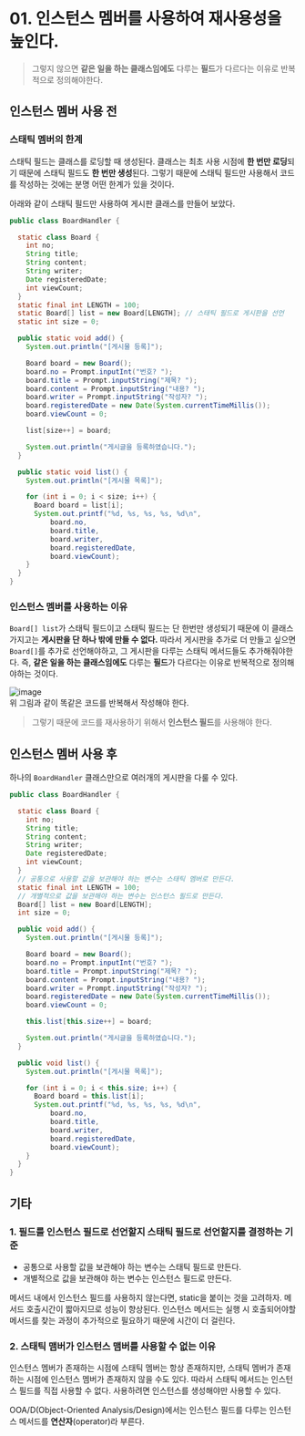 # 01. 인스턴스 멤버를 사용하여 재사용성을 높인다.
> 그렇지 않으면 **같은 일을 하는 클래스임에도** 다루는 **필드**가 다르다는 이유로 반복적으로 정의해야한다.

## 인스턴스 멤버 사용 전
### 스태틱 멤버의 한계
스태틱 필드는 클래스를 로딩할 때 생성된다. 클래스는 최초 사용 시점에 **한 번만 로딩**되기 때문에 스태틱 필드도 **한 번만 생성**된다. 그렇기 때문에 스태틱 필드만 사용해서 코드를 작성하는 것에는 분명 어떤 한계가 있을 것이다.

아래와 같이 스태틱 필드만 사용하여 게시판 클래스를 만들어 보았다.

```java
public class BoardHandler {

  static class Board {
    int no;
    String title;
    String content;
    String writer;
    Date registeredDate;
    int viewCount;
  }
  static final int LENGTH = 100;
  static Board[] list = new Board[LENGTH]; // 스태틱 필드로 게시판을 선언
  static int size = 0;

  public static void add() {
    System.out.println("[게시물 등록]");

    Board board = new Board();
    board.no = Prompt.inputInt("번호? ");
    board.title = Prompt.inputString("제목? ");
    board.content = Prompt.inputString("내용? ");
    board.writer = Prompt.inputString("작성자? ");
    board.registeredDate = new Date(System.currentTimeMillis());
    board.viewCount = 0;

    list[size++] = board;

    System.out.println("게시글을 등록하였습니다.");
  }

  public static void list() {
    System.out.println("[게시물 목록]");

    for (int i = 0; i < size; i++) {
      Board board = list[i];
      System.out.printf("%d, %s, %s, %s, %d\n",
          board.no, 
          board.title, 
          board.writer, 
          board.registeredDate, 
          board.viewCount);
    }
  }
}

```

### 인스턴스 멤버를 사용하는 이유
`Board[] list`가 스태틱 필드이고 스태틱 필드는 단 한번만 생성되기 때문에 이 클래스 가지고는 **게시판을 단 하나 밖에 만들 수 없다.** 
따라서 게시판을 추가로 더 만들고 싶으면 `Board[]`를 추가로 선언해야하고, 그 게시판을 다루는 스태틱 메서드들도 추가해줘야한다. 
즉, **같은 일을 하는 클래스임에도** 다루는 **필드**가 다르다는 이유로 반복적으로 정의해야하는 것이다. 

![image](https://user-images.githubusercontent.com/68311318/148520928-643278bb-dda0-4c57-9585-6beec4e03ffd.png)  
위 그림과 같이 똑같은 코드를 반복해서 작성해야 한다.

> 그렇기 때문에 코드를 재사용하기 위해서 **인스턴스 필드**를 사용해야 한다.


## 인스턴스 멤버 사용 후
하나의 `BoardHandler` 클래스만으로 여러개의 게시판을 다룰 수 있다.

```java
public class BoardHandler {

  static class Board {
    int no;
    String title;
    String content;
    String writer;
    Date registeredDate;
    int viewCount;
  }
  // 공통으로 사용할 값을 보관해야 하는 변수는 스태틱 멤버로 만든다.
  static final int LENGTH = 100;
  // 개별적으로 값을 보관해야 하는 변수는 인스턴스 필드로 만든다.
  Board[] list = new Board[LENGTH];
  int size = 0;

  public void add() {
    System.out.println("[게시물 등록]");

    Board board = new Board();
    board.no = Prompt.inputInt("번호? ");
    board.title = Prompt.inputString("제목? ");
    board.content = Prompt.inputString("내용? ");
    board.writer = Prompt.inputString("작성자? ");
    board.registeredDate = new Date(System.currentTimeMillis());
    board.viewCount = 0;

    this.list[this.size++] = board;

    System.out.println("게시글을 등록하였습니다.");
  }

  public void list() {
    System.out.println("[게시물 목록]");

    for (int i = 0; i < this.size; i++) {
      Board board = this.list[i];
      System.out.printf("%d, %s, %s, %s, %d\n",
          board.no,
          board.title,
          board.writer,
          board.registeredDate,
          board.viewCount);
    }
  }
}

```

## 기타
### 1. 필드를 인스턴스 필드로 선언할지 스태틱 필드로 선언할지를 결정하는 기준
- 공통으로 사용할 값을 보관해야 하는 변수는 스태틱 필드로 만든다.
- 개별적으로 값을 보관해야 하는 변수는 인스턴스 필드로 만든다.

메서드 내에서 인스턴스 필드를 사용하지 않는다면, static을 붙이는 것을 고려하자. 메서드 호출시간이 짧아지므로 성능이 향상된다. 인스턴스 메서드는 실행 시 호출되어야할 메서드를 찾는 과정이 추가적으로 필요하기 때문에 시간이 더 걸린다.

### 2. 스태틱 맴버가 인스턴스 맴버를 사용할 수 없는 이유
인스턴스 멤버가 존재하는 시점에 스태틱 멤버는 항상 존재하지만, 스태틱 멤버가 존재하는 시점에 인스턴스 멤버가 존재하지 않을 수도 있다. 
따라서 스태틱 메서드는 인스턴스 필드를 직접 사용할 수 없다. 사용하려면 인스턴스를 생성해야만 사용할 수 있다.

OOA/D(Object-Oriented Analysis/Design)에서는 인스턴스 필드를 다루는 인스턴스 메서드를 **연산자**(operator)라 부른다.